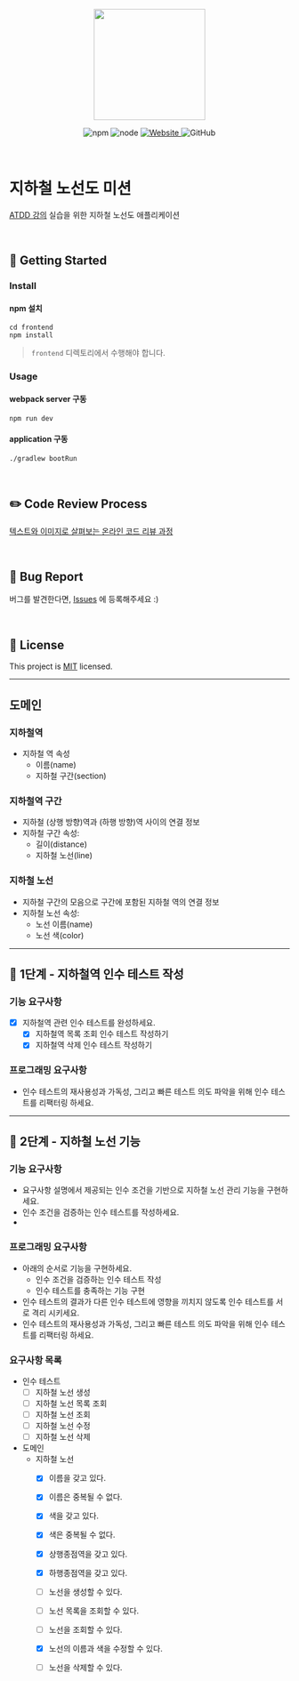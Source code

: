 <p align="center">
    <img width="200px;" src="https://raw.githubusercontent.com/woowacourse/atdd-subway-admin-frontend/master/images/main_logo.png"/>
</p>
<p align="center">
  <img alt="npm" src="https://img.shields.io/badge/npm-6.14.15-blue">
  <img alt="node" src="https://img.shields.io/badge/node-14.18.2-blue">
  <a href="https://edu.nextstep.camp/c/R89PYi5H" alt="nextstep atdd">
    <img alt="Website" src="https://img.shields.io/website?url=https%3A%2F%2Fedu.nextstep.camp%2Fc%2FR89PYi5H">
  </a>
  <img alt="GitHub" src="https://img.shields.io/github/license/next-step/atdd-subway-admin">
</p>

<br>

# 지하철 노선도 미션
[ATDD 강의](https://edu.nextstep.camp/c/R89PYi5H) 실습을 위한 지하철 노선도 애플리케이션

<br>

## 🚀 Getting Started

### Install
#### npm 설치
```
cd frontend
npm install
```
> `frontend` 디렉토리에서 수행해야 합니다.

### Usage
#### webpack server 구동
```
npm run dev
```
#### application 구동
```
./gradlew bootRun
```
<br>

## ✏️ Code Review Process
[텍스트와 이미지로 살펴보는 온라인 코드 리뷰 과정](https://github.com/next-step/nextstep-docs/tree/master/codereview)

<br>

## 🐞 Bug Report

버그를 발견한다면, [Issues](https://github.com/next-step/atdd-subway-admin/issues) 에 등록해주세요 :)

<br>

## 📝 License

This project is [MIT](https://github.com/next-step/atdd-subway-admin/blob/master/LICENSE.md) licensed.

---
## 도메인

### 지하철역
- 지하철 역 속성
  - 이름(name)
  - 지하철 구간(section)

### 지하철역 구간
- 지하철 (상행 방향)역과 (하행 방향)역 사이의 연결 정보
- 지하철 구간 속성:
  - 길이(distance)
  - 지하철 노선(line)
  
### 지하철 노선
- 지하철 구간의 모음으로 구간에 포함된 지하철 역의 연결 정보
- 지하철 노선 속성:
  - 노선 이름(name)
  - 노선 색(color)

---
## 🚀 1단계 - 지하철역 인수 테스트 작성
### 기능 요구사항
-[x] 지하철역 관련 인수 테스트를 완성하세요.
  -[x] 지하철역 목록 조회 인수 테스트 작성하기
  -[x] 지하철역 삭제 인수 테스트 작성하기
### 프로그래밍 요구사항
- 인수 테스트의 재사용성과 가독성, 그리고 빠른 테스트 의도 파악을 위해 인수 테스트를 리팩터링 하세요.
--- 
## 🚀 2단계 - 지하철 노선 기능

### 기능 요구사항
- 요구사항 설명에서 제공되는 인수 조건을 기반으로 지하철 노선 관리 기능을 구현하세요.
- 인수 조건을 검증하는 인수 테스트를 작성하세요.
- 
### 프로그래밍 요구사항
- 아래의 순서로 기능을 구현하세요.
  - 인수 조건을 검증하는 인수 테스트 작성
  - 인수 테스트를 충족하는 기능 구현
- 인수 테스트의 결과가 다른 인수 테스트에 영향을 끼치지 않도록 인수 테스트를 서로 격리 시키세요.
- 인수 테스트의 재사용성과 가독성, 그리고 빠른 테스트 의도 파악을 위해 인수 테스트를 리팩터링 하세요.

### 요구사항 목록
- 인수 테스트
  - [ ] 지하철 노선 생성
  - [ ] 지하철 노선 목록 조회
  - [ ] 지하철 노선 조회
  - [ ] 지하철 노선 수정
  - [ ] 지하철 노선 삭제

- 도메인
  - 지하철 노선
    - [x] 이름을 갖고 있다.
    - [x] 이름은 중복될 수 없다.
    - [x] 색을 갖고 있다.
    - [x] 색은 중복될 수 없다.
    - [x] 상행종점역을 갖고 있다.
    - [x] 하행종점역을 갖고 있다.
    - [ ] 노선을 생성할 수 있다.
    - [ ] 노선 목록을 조회할 수 있다.
    - [ ] 노선을 조회할 수 있다.
    - [x] 노선의 이름과 색을 수정할 수 있다.
    - [ ] 노선을 삭제할 수 있다.












